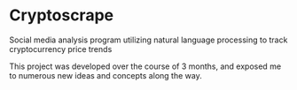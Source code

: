 # Cryptoscrape
Social media analysis program utilizing natural language processing to track cryptocurrency price trends

 
This project was developed over the course of 3 months, and exposed me to numerous new ideas and concepts along the way.
